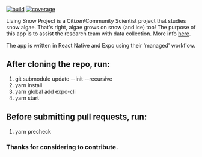 [![build](https://img.shields.io/github/workflow/status/Living-Snow-Project/LivingSnowProject/validate?logo=github&style=flat-square)](https://github.com/Living-Snow-Project/LivingSnowProject/actions?query=workflow%3Avalidate)
[![coverage](https://img.shields.io/codecov/c/gh/Living-Snow-Project/LivingSnowProject?style=flat-square)](https://codecov.io/gh/Living-Snow-Project/LivingSnowProject)

Living Snow Project is a Citizen\Community Scientist project that studies snow algae. That's right, algae grows on snow (and ice) too! The purpose of this app is to assist the research team with data collection. More info [here](https://wp.wwu.edu/livingsnowproject/).

The app is written in React Native and Expo using their 'managed' workflow.

## After cloning the repo, run:

1. git submodule update --init --recursive
2. yarn install
3. yarn global add expo-cli
4. yarn start

## Before submitting pull requests, run:

1. yarn precheck

### Thanks for considering to contribute.
